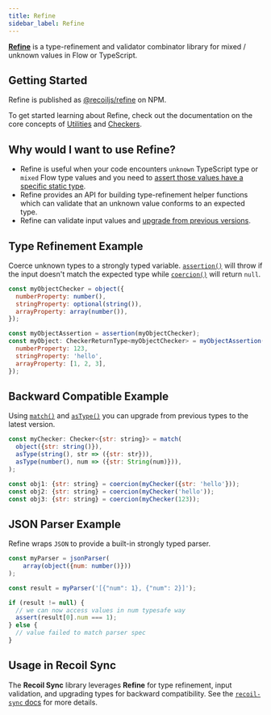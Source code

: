 ```yaml
---
title: Refine
sidebar_label: Refine
---
```


[**Refine**](https://www.npmjs.com/package/@recoiljs/refine) is a type-refinement and validator combinator library for mixed / unknown values in Flow or TypeScript.

## Getting Started

Refine is published as [@recoiljs/refine](https://www.npmjs.com/package/@recoiljs/refine) on NPM.

To get started learning about Refine, check out the documentation on the core concepts of [Utilities](/docs/refine/api/Utilities) and [Checkers](/docs/refine/api/Checkers).

## Why would I want to use Refine?
- Refine is useful when your code encounters `unknown` TypeScript type or `mixed` Flow type values and you need to [assert those values have a specific static type](/docs/refine/Introduction#type-refinement-example).
- Refine provides an API for building type-refinement helper functions which can validate that an unknown value conforms to an expected type.
- Refine can validate input values and [upgrade from previous versions](/docs/refine/Introduction#backward-compatible-example).

## Type Refinement Example

Coerce unknown types to a strongly typed variable.  [`assertion()`](/docs/refine/api/Utilities#assertion) will throw if the input doesn't match the expected type while [`coercion()`](/docs/refine/api/Utilities#coercion) will return `null`.

```jsx
const myObjectChecker = object({
  numberProperty: number(),
  stringProperty: optional(string()),
  arrayProperty: array(number()),
});

const myObjectAssertion = assertion(myObjectChecker);
const myObject: CheckerReturnType<myObjectChecker> = myObjectAssertion({
  numberProperty: 123,
  stringProperty: 'hello',
  arrayProperty: [1, 2, 3],
});
```

## Backward Compatible Example

Using [`match()`](/docs/refine/api/Advanced_Checkers#match) and [`asType()`](/docs/refine/api/Advanced_Checkers#asType) you can upgrade from previous types to the latest version.

```jsx
const myChecker: Checker<{str: string}> = match(
  object({str: string()}),
  asType(string(), str => ({str: str})),
  asType(number(), num => ({str: String(num)})),
);

const obj1: {str: string} = coercion(myChecker({str: 'hello'}));
const obj2: {str: string} = coercion(myChecker('hello'));
const obj3: {str: string} = coercion(myChecker(123));
```


## JSON Parser Example

Refine wraps `JSON` to provide a built-in strongly typed parser.

```jsx
const myParser = jsonParser(
    array(object({num: number()}))
);

const result = myParser('[{"num": 1}, {"num": 2}]');

if (result != null) {
  // we can now access values in num typesafe way
  assert(result[0].num === 1);
} else {
  // value failed to match parser spec
}
```


## Usage in Recoil Sync

The **Recoil Sync** library leverages **Refine** for type refinement, input validation, and upgrading types for backward compatibility.  See the [`recoil-sync` docs](/docs/recoil-sync/introduction) for more details.

